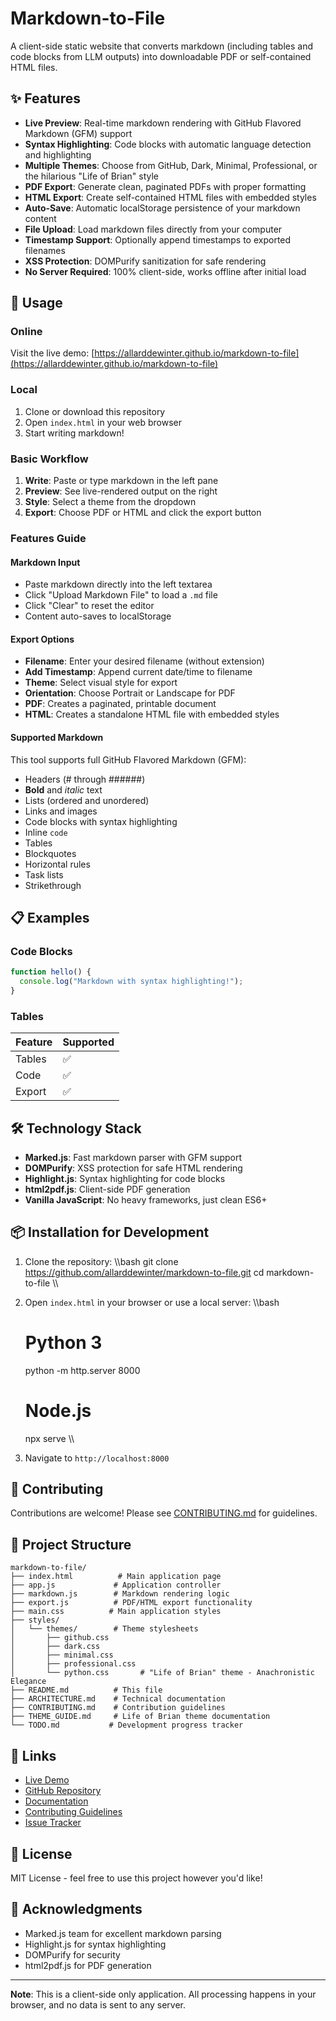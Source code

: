 # Markdown-to-File

A client-side static website that converts markdown (including tables and code blocks from LLM outputs) into downloadable PDF or self-contained HTML files.

## ✨ Features

- **Live Preview**: Real-time markdown rendering with GitHub Flavored Markdown (GFM) support
- **Syntax Highlighting**: Code blocks with automatic language detection and highlighting
- **Multiple Themes**: Choose from GitHub, Dark, Minimal, Professional, or the hilarious "Life of Brian" style
- **PDF Export**: Generate clean, paginated PDFs with proper formatting
- **HTML Export**: Create self-contained HTML files with embedded styles
- **Auto-Save**: Automatic localStorage persistence of your markdown content
- **File Upload**: Load markdown files directly from your computer
- **Timestamp Support**: Optionally append timestamps to exported filenames
- **XSS Protection**: DOMPurify sanitization for safe rendering
- **No Server Required**: 100% client-side, works offline after initial load

## 🚀 Usage

### Online
Visit the live demo: [https://allarddewinter.github.io/markdown-to-file](https://allarddewinter.github.io/markdown-to-file)

### Local
1. Clone or download this repository
2. Open `index.html` in your web browser
3. Start writing markdown!

### Basic Workflow
1. **Write**: Paste or type markdown in the left pane
2. **Preview**: See live-rendered output on the right
3. **Style**: Select a theme from the dropdown
4. **Export**: Choose PDF or HTML and click the export button

### Features Guide

#### Markdown Input
- Paste markdown directly into the left textarea
- Click "Upload Markdown File" to load a `.md` file
- Click "Clear" to reset the editor
- Content auto-saves to localStorage

#### Export Options
- **Filename**: Enter your desired filename (without extension)
- **Add Timestamp**: Append current date/time to filename
- **Theme**: Select visual style for export
- **Orientation**: Choose Portrait or Landscape for PDF
- **PDF**: Creates a paginated, printable document
- **HTML**: Creates a standalone HTML file with embedded styles

#### Supported Markdown

This tool supports full GitHub Flavored Markdown (GFM):

- Headers (# through ######)
- **Bold** and *italic* text
- Lists (ordered and unordered)
- Links and images
- Code blocks with syntax highlighting
- Inline `code`
- Tables
- Blockquotes
- Horizontal rules
- Task lists
- Strikethrough

## 📋 Examples

### Code Blocks
```javascript
function hello() {
  console.log("Markdown with syntax highlighting!");
}
```

### Tables
| Feature | Supported |
|---------|-----------|
| Tables  | ✅        |
| Code    | ✅        |
| Export  | ✅        |

## 🛠️ Technology Stack

- **Marked.js**: Fast markdown parser with GFM support
- **DOMPurify**: XSS protection for safe HTML rendering
- **Highlight.js**: Syntax highlighting for code blocks
- **html2pdf.js**: Client-side PDF generation
- **Vanilla JavaScript**: No heavy frameworks, just clean ES6+

## 📦 Installation for Development

1. Clone the repository:
   \\\bash
   git clone https://github.com/allarddewinter/markdown-to-file.git
   cd markdown-to-file
   \\\

2. Open `index.html` in your browser or use a local server:
   \\\bash
   # Python 3
   python -m http.server 8000
   
   # Node.js
   npx serve
   \\\

3. Navigate to `http://localhost:8000`

## 🤝 Contributing

Contributions are welcome! Please see [CONTRIBUTING.md](CONTRIBUTING.md) for guidelines.

## 📄 Project Structure

```
markdown-to-file/
├── index.html          # Main application page
├── app.js             # Application controller
├── markdown.js        # Markdown rendering logic
├── export.js          # PDF/HTML export functionality
├── main.css          # Main application styles
├── styles/
│   └── themes/        # Theme stylesheets
│       ├── github.css
│       ├── dark.css
│       ├── minimal.css
│       ├── professional.css
│       └── python.css       # "Life of Brian" theme - Anachronistic Elegance
├── README.md          # This file
├── ARCHITECTURE.md    # Technical documentation
├── CONTRIBUTING.md    # Contribution guidelines
├── THEME_GUIDE.md     # Life of Brian theme documentation
└── TODO.md           # Development progress tracker
```

## 🔗 Links

- [Live Demo](https://allarddewinter.github.io/markdown-to-file)
- [GitHub Repository](https://github.com/allarddewinter/markdown-to-file)
- [Documentation](ARCHITECTURE.md)
- [Contributing Guidelines](CONTRIBUTING.md)
- [Issue Tracker](https://github.com/allarddewinter/markdown-to-file/issues)

## 📝 License

MIT License - feel free to use this project however you'd like!

## 🙏 Acknowledgments

- Marked.js team for excellent markdown parsing
- Highlight.js for syntax highlighting
- DOMPurify for security
- html2pdf.js for PDF generation

---

**Note**: This is a client-side only application. All processing happens in your browser, and no data is sent to any server.


